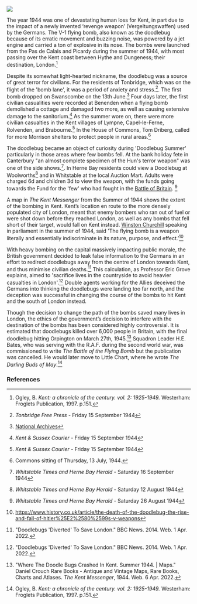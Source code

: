 <a href="https://juncture-digital.org"><img src="https://juncture-digital.org/images/ve-button.png"/></a>

<param author="Hannah Jennison, Alfie Forsyth and Jonathan Baker" banner="https://upload.wikimedia.org/wikipedia/commons/9/9e/Fieseler_Fi_103R_side.JPG" layout="vtl" title="Doodlebugs in Kent" ve-config=""/>
<param aliases="V-1" eid="Q153348" title="V-1 flying bomb" ve-entity=""/> <!-- V-1 flying bomb -->
<param eid="Q123977" title="Orpington" ve-entity=""/>
<param eid="Q967166" title="Hythe" ve-entity=""/>
<param eid="Q911577" title="Dungeness" ve-entity=""/>
<param eid="Q2686542" title="Benenden" ve-entity=""/>
<param eid="Q1083051" title="Swanscombe" ve-entity=""/>
<param eid="Q936183" title="Tonbridge" ve-entity=""/>
<param eid="Q2056118" title="Lympne" ve-entity=""/>
<param eid="Q1006783" title="Capel-le-Ferne" ve-entity=""/>
<param eid="Q2313624" title="Rolvenden" ve-entity=""/>
<param eid="Q3144592" title="Brabourne" ve-entity=""/>
<param eid="Q964785" title="Whitstable" ve-entity=""/>
<param eid="Q929286" title="Herne Bay" ve-entity=""/>
<param eid="Q29303" title="Canterbury" ve-entity=""/>
<param eid="Q2470003" title="Little Chart" ve-entity=""/>

The year 1944 was one of devastating human loss for Kent, in part due to the impact of a newly invented ‘revenge weapon’ (Vergeltungswaffen) used by the Germans. The V-1 flying bomb, also known as the doodlebug because of its erratic movement and buzzing noise, was powered by a jet engine and carried a ton of explosive in its nose. The bombs were launched from the Pas de Calais and Picardy during the summer of 1944, with most passing over the Kent coast between Hythe and Dungeness; their destination, London.[^ref1] 
<param center="Q967166" ve-map="" zoom="10"/>

Despite its somewhat light-hearted nickname, the doodlebug was a source of great terror for civilians. For the residents of Tonbridge, which was on the flight of the 'bomb lane', it was a period of anxiety and stress.[^ref2]. The first bomb dropped on Swanscombe on the 13th June.[^ref3] Four days later, the first civilian casualities were recorded at Benenden when a flying bomb demolished a cottage and damaged two more, as well as causing extensive damage to the sanitorium.[^ref4] As the summer wore on, there were more civilian casualties in the Kent villages of Lympne, Capel-le-Ferne, Rolvenden, and Brabourne.[^ref5] In the House of Commons, Tom Driberg, called for more Morrison shelters to protect people in rural areas.[^ref6]
<param center="Q2313624" ve-map="" zoom="10"/>

The doodlebug became an object of curiosity during 'Doodlebug Summer' particularly in those areas where few bombs fell. At the bank holiday fete in Canterbury "an almost complete specimen of the Hun's terror weapon" was one of the side shows.[^ref7]. In Herne Bay residents could view a Doodlebug at Woolworths[^ref8] and in Whitstable at the local Auction Mart. Adults were charged 6d and children 3d to view the weapon, with the funds going towards the Fund for the 'few' who had fought in the [Battle of Britain](/20c/20c-battle-of-britain-memorial/). [^ref9]  
<param ve-image-v2 manifest="https://iiif.juncture-digital.org/wc:Fieseler_Fi_103R_Reichenberg.jpg/manifest.json">

A map in _The Kent Messenger_ from the Summer of 1944 shows the extent of the bombing in Kent. Kent’s location en route to the more densely populated city of London, meant that enemy bombers who ran out of fuel or were shot down before they reached London, as well as any bombs that fell short of their target, would fall on Kent instead. [Winston Churchill](/20c/20c-churchill-chartwell/) speaking in parliament in the summer of 1944, said 'The flying bomb is a weapon literally and essentially indiscriminate in its nature, purpose, and effect.’[^ref10]
<param label="Where the doodlebugs fell, Kent Messenger, via https://www.normandythenandnow.com/wp-content/uploads/2018/04/Map-showing-where-the-doodlebug-fell-in-kent-published-in-the-Kent-Messenger-newspaper.jpg" url="https://www.normandythenandnow.com/wp-content/uploads/2018/04/Map-showing-where-the-doodlebug-fell-in-kent-published-in-the-Kent-Messenger-newspaper.jpg" ve-image=""/> 

With heavy bombing on the capital massively impacting public morale, the British government decided to leak false information to the Germans in an effort to redirect doodlebugs away from the centre of London towards Kent, and thus minimise civilian deaths.[^ref11] This calculation, as Professor Eric Grove explains, aimed to 'sacrifice lives in the countryside to avoid heavier casualties in London'.[^ref12] Double agents working for the Allies deceived the Germans into thinking the doodlebugs were landing too far north, and the deception was successful in changing the course of the bombs to hit Kent and the south of London instead. 
<param description="A spitfire tipping a V1 with its wing" label="V1 tipped over by a Spitfire" license="Joseph Quincy Adams. Image credit C. W. Redwood, formerly technical artist at Cornell University, Public domain, via Wikimedia Commons" url="https://www.normandythenandnow.com/wp-content/uploads/2018/04/Spitfire-Tipping-V-1-Flying-Bomb-wiki.jpg" ve-image=""/>

Though the decision to change the path of the bombs saved many lives in London, the ethics of the government’s decision to interfere with the destination of the bombs has been considered highly controversial. It is estimated that doodlebugs killed over 6,000 people in Britain, with the final doodlebug hitting Orpington on March 27th, 1945.[^ref13] Squadron Leader H.E. Bates, who was serving with the R.A.F. during the second world war, was commissioned to write _The Battle of the Flying Bomb_ but the publication was cancelled. He would later move to Little Chart, where he wrote _The Darling Buds of May_.[^ref14]
<param center="Q123977" ve-map="" zoom="15"/>

### References
[^ref1]: Ogley, B. _Kent: a chronicle of the century. vol. 2: 1925-1949._ Westerham: Froglets Publication, 1997. p.151.
[^ref2]: _Tonbridge Free Press_ - Friday 15 September 1944
[^ref3]: [National Archives](https://www.nationalarchives.gov.uk/education/resources/british-response-v1-and-v2/)
[^ref4]:  _Kent &amp; Sussex Courier_ - Friday 15 September 1944
[^ref5]: _Kent &amp; Sussex Courier_ - Friday 15 September 1944
[^ref6]: Commons sitting of Thursday, 13 July, 1944.
[^ref7]: _Whitstable Times and Herne Bay Herald_ - Saturday 16 September 1944
[^ref8]: _Whitstable Times and Herne Bay Herald_ - Saturday 12 August 1944
[^ref9]: _Whitstable Times and Herne Bay Herald_ - Saturday 26 August 1944
[^ref10]: https://www.history.co.uk/article/the-death-of-the-doodlebug-the-rise-and-fall-of-hitler%25E2%2580%2599s-v-weapons
[^ref11]: "Doodlebugs 'Diverted' To Save London." BBC News. 2014. Web. 1 Apr. 2022.
[^ref12]: "Doodlebugs 'Diverted' To Save London." BBC News. 2014. Web. 1 Apr. 2022.
[^ref13]: "Where The Doodle Bugs Crashed In Kent. Summer 1944. | Maps." Daniel Crouch Rare Books - Antique and Vintage Maps, Rare Books, Charts and Atlases. _The Kent Messenger_, 1944. Web. 6 Apr. 2022.
[^ref14]: Ogley, B. _Kent: a chronicle of the century. vol. 2: 1925-1949._ Westerham: Froglets Publication, 1997. p.151.
